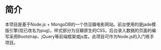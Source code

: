 # 简介
本项目是基于Node.js + MongoDB的一个仿豆瓣电影网站。前台使用的是jade模版引擎(现已改名为pug)，样式部分为豆瓣原生的CSS，后台录入数据的页面的编写采用Bootstrap、jQuery等前端框架或js库。此项目可作为Node.js的入门练手项目。
